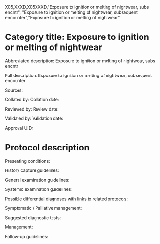 X05,XXXD,X05XXXD,"Exposure to ignition or melting of nightwear, subs encntr", "Exposure to ignition or melting of nightwear, subsequent encounter","Exposure to ignition or melting of nightwear"
# Category title: Exposure to ignition or melting of nightwear

Abbreviated description: Exposure to ignition or melting of nightwear, subs encntr

Full description: Exposure to ignition or melting of nightwear, subsequent encounter

Sources:

Collated by:
Collation date:

Reviewed by:
Review date:

Validated by:
Validation date:

Approval UID:

# Protocol description

Presenting conditions:

History capture guidelines:

General examination guidelines:

Systemic examination guidelines:

Possible differential diagnoses with links to related protocols:

Symptomatic / Palliative management:

Suggested diagnostic tests:

Management:

Follow-up guidelines:
